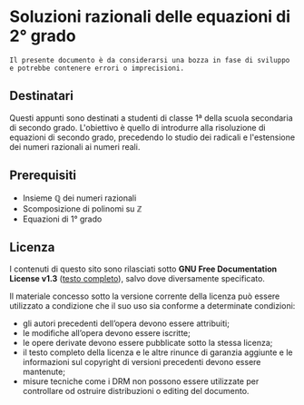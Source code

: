 # Soluzioni razionali delle equazioni di 2° grado
```{warning}
Il presente documento è da considerarsi una bozza in fase di sviluppo e potrebbe contenere errori o imprecisioni.
```

## Destinatari
Questi appunti sono destinati a studenti di classe 1ª della scuola secondaria di secondo grado. L'obiettivo è quello di introdurre alla risoluzione di equazioni di secondo grado, precedendo lo studio dei radicali e l'estensione dei numeri razionali ai numeri reali.

## Prerequisiti
- Insieme $\mathbb{Q}$ dei numeri razionali
- Scomposizione di polinomi su $\mathbb{Z}$
- Equazioni di 1° grado

## Licenza
I contenuti di questo sito sono rilasciati sotto **GNU Free Documentation License v1.3** ([testo completo](https://www.gnu.org/licenses/fdl-1.3-standalone.html)), salvo dove diversamente specificato.

Il materiale concesso sotto la versione corrente della licenza può essere utilizzato a condizione che il suo uso sia conforme a determinate condizioni:

- gli autori precedenti dell’opera devono essere attribuiti;
- le modifiche all’opera devono essere iscritte;
- le opere derivate devono essere pubblicate sotto la stessa licenza;
- il testo completo della licenza e le altre rinunce di garanzia aggiunte e le informazioni sul copyright di versioni precedenti devono essere mantenute;
- misure tecniche come i DRM non possono essere utilizzate per controllare od ostruire distribuzioni o editing del documento.
